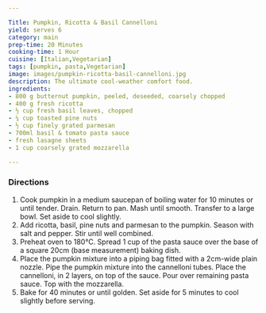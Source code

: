 ```yaml
---

Title: Pumpkin, Ricotta & Basil Cannelloni
yield: serves 6
category: main
prep-time: 20 Minutes
cooking-time: 1 Hour
cuisine: [Italian,Vegetarian]
tags: [pumpkin, pasta,Vegetarian]
image: images/pumpkin-ricotta-basil-cannelloni.jpg
description: The ultimate cool-weather comfort food.
ingredients:
- 800 g butternut pumpkin, peeled, deseeded, coarsely chopped
- 400 g fresh ricotta
- ½ cup fresh basil leaves, chopped
- ¼ cup toasted pine nuts
- ½ cup finely grated parmesan
- 700ml basil & tomato pasta sauce
- fresh lasagne sheets
- 1 cup coarsely grated mozzarella

---
```


### Directions

1. Cook pumpkin in a medium saucepan of boiling water for 10 minutes or until tender. Drain. Return to pan. Mash until smooth. Transfer to a large bowl. Set aside to cool slightly.
2. Add ricotta, basil, pine nuts and parmesan to the pumpkin. Season with salt and pepper. Stir until well combined.
3. Preheat oven to 180°C. Spread 1 cup of the pasta sauce over the base of a square 20cm (base measurement) baking dish.
4. Place the pumpkin mixture into a piping bag fitted with a 2cm-wide plain nozzle. Pipe the pumpkin mixture into the cannelloni tubes. Place the cannelloni, in 2 layers, on top of the sauce. Pour over remaining pasta sauce. Top with the mozzarella.
5. Bake for 40 minutes or until golden. Set aside for 5 minutes to cool slightly before serving.
